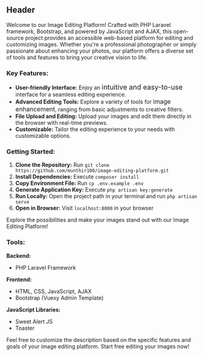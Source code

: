 ## Header

Welcome to our Image Editing Platform! Crafted with PHP Laravel framework, Bootstrap, and powered by JavaScript and AJAX, this open-source project provides an accessible web-based platform for editing and customizing images. Whether you're a professional photographer or simply passionate about enhancing your photos, our platform offers a diverse set of tools and features to bring your creative vision to life.

### Key Features:

- **User-friendly Interface:** Enjoy an <span style="font-size: 18px;">intuitive and easy-to-use</span> interface for a seamless editing experience.
- **Advanced Editing Tools:** Explore a variety of tools for <span style="font-size: 16px;">image enhancement</span>, ranging from basic adjustments to creative filters.
- **File Upload and Editing:** Upload your images and edit them directly in the browser with real-time previews.
- **Customizable:** Tailor the editing experience to your needs with <span style="font-size: 14px;">customizable options</span>.

### Getting Started:

1. **Clone the Repository:** Run `git clone https://github.com/munthir100/image-editing-platform.git`
2. **Install Dependencies:** Execute `composer install`
3. **Copy Environment File:** Run `cp .env.example .env`
4. **Generate Application Key:** Execute `php artisan key:generate`
5. **Run Locally:** Open the project path in your terminal and run `php artisan serve`
6. **Open in Browser:** Visit `localhost:8000` in your browser

Explore the possibilities and make your images stand out with our Image Editing Platform!

### Tools:

**Backend:**
- PHP Laravel Framework

**Frontend:**
- HTML, CSS, JavaScript, AJAX
- Bootstrap (Vuexy Admin Template)

**JavaScript Libraries:**
- Sweet Alert JS
- Toaster

Feel free to customize the description based on the specific features and goals of your image editing platform. Start free editing your images now!
